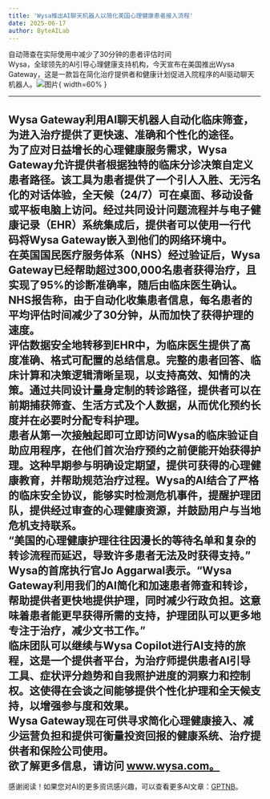 ```yaml
---
title: 'Wysa推出AI聊天机器人以简化美国心理健康患者接入流程'
date: 2025-06-17
author: ByteAILab
---
```


自动筛查在实际使用中减少了30分钟的患者评估时间  
Wysa，全球领先的AI引导心理健康支持机构，今天宣布在美国推出Wysa Gateway，这是一款旨在简化治疗提供者和健康计划促进入院程序的AI驱动聊天机器人。![图片](https://ai-techpark.com/wp-content/uploads/Wysa-Launches.jpg){ width=60% }

---
Wysa Gateway利用AI聊天机器人自动化临床筛查，为进入治疗提供了更快速、准确和个性化的途径。  
为了应对日益增长的心理健康服务需求，Wysa Gateway允许提供者根据独特的临床分诊决策自定义患者路径。该工具为患者提供了一个引人入胜、无污名化的对话体验，全天候（24/7）可在桌面、移动设备或平板电脑上访问。经过共同设计问题流程并与电子健康记录（EHR）系统集成后，提供者可以使用一行代码将Wysa Gateway嵌入到他们的网络环境中。  
在英国国民医疗服务体系（NHS）经过验证后，Wysa Gateway已经帮助超过300,000名患者获得治疗，且实现了95%的诊断准确率，随后由临床医生确认。NHS报告称，由于自动化收集患者信息，每名患者的平均评估时间减少了30分钟，从而加快了获得护理的速度。  
评估数据安全地转移到EHR中，为临床医生提供了高度准确、格式可配置的总结信息。完整的患者回答、临床计算和决策逻辑清晰呈现，以支持高效、知情的决策。通过共同设计量身定制的转诊路径，提供者可以在前期捕获筛查、生活方式及个人数据，从而优化预约长度并在必要时分配专科护理。  
患者从第一次接触起即可立即访问Wysa的临床验证自助应用程序，在他们首次治疗预约之前便能开始获得护理。这种早期参与明确设定期望，提供可获得的心理健康教育，并帮助规范治疗过程。Wysa的AI结合了严格的临床安全协议，能够实时检测危机事件，提醒护理团队，提供经过审查的心理健康资源，并鼓励用户与当地危机支持联系。  
“美国的心理健康护理往往因漫长的等待名单和复杂的转诊流程而延迟，导致许多患者无法及时获得支持。” Wysa的首席执行官Jo Aggarwal表示。“Wysa Gateway利用我们的AI简化和加速患者筛查和转诊，帮助提供者更快地提供护理，同时减少行政负担。这意味着患者能更早获得所需的支持，护理团队可以更多地专注于治疗，减少文书工作。”  
临床团队可以继续与Wysa Copilot进行AI支持的旅程，这是一个提供者平台，为治疗师提供患者AI引导工具、症状评分趋势和自我照护进度的洞察力和控制权。这使得在会谈之间能够提供个性化护理和全天候支持，以增强参与度和效果。  
Wysa Gateway现在可供寻求简化心理健康接入、减少运营负担和提供可衡量投资回报的健康系统、治疗提供者和保险公司使用。  
欲了解更多信息，请访问 www.wysa.com。
---
感谢阅读！如果您对AI的更多资讯感兴趣，可以查看更多AI文章：[GPTNB](https://gptnb.com)。